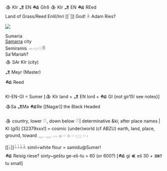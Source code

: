 𒆠 KIr  𒂗 EN 𒄀 GIrδ
𒆠 KIr  𒂗 EN 𒄀 REed  
Land of Grass/Reed Enlil/Inri [[𓊹]] God! 𓇔 Adam Ries?

![](https://upload.wikimedia.org/wikipedia/commons/thumb/1/1d/Samarra_bowl.jpg/340px-Samarra_bowl.jpg)

Sumeria  
[Samarra](https://en.wikipedia.org/wiki/Samarra) city  
Semiramis 𓁹𓂍𓇳𓄟    
Sa'Mariah?  
𒆠 SAr KIr (city)  
𒂗 Meyr (Master)  
𒄀 Reed  

KI-EN-GI = Sumer [𒆠 KIr land + 𒂗 EN lord + 𒄀 GI {not gir15! see notes}] 𒆠Sa 𒂗Ma 𒄀Re
[[Nagar]] the Black Headed

𒆠 country, lower 𓌨, down below 𓌨| determinative &ki; after place names | KI (gi5) [32379xxx!] = cosmic (under)world (cf ABZU) earth, land, place, ground, toward 𓇾 𓇾 𓂋 𓐍 𓏏 𓊖 𓏏 𓈉 𓏏 𓏤

[[𓏇]]𓇒𓇓𓇔 simil=white flour = samidu@Sumer!  
𒄀 Reisig riese? sixty~geštu ge-eš-tu = 60 (or 600?) [𒄀 gi 𒌍 eš 30 + 𒌅 tu small]  
